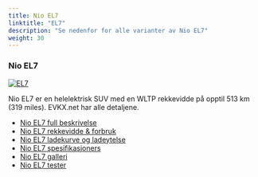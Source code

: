 ```yaml
---
title: Nio EL7
linktitle: "EL7"
description: "Se nedenfor for alle varianter av Nio EL7"
weight: 30
---
```

### Nio EL7

<a href="el7/"><img src="https://media.evkx.net/multimedia/models/nio/el7/el7/main_1_st.jpg" class="img-fluid" alt="EL7" ></a>

Nio EL7 er en helelektrisk SUV med en WLTP rekkevidde på opptil 513 km (319 miles). EVKX.net har alle detaljene. 

- [Nio EL7 full beskrivelse](el7/)
- [Nio EL7 rekkevidde & forbruk](el7/rangeandconsumption)
- [Nio EL7 ladekurve og ladeytelse](el7/chargingcurve)
- [Nio EL7 spesifikasjoners](el7/specifications)
- [Nio EL7 galleri](el7/gallery)
- [Nio EL7 tester](el7/reviews)

